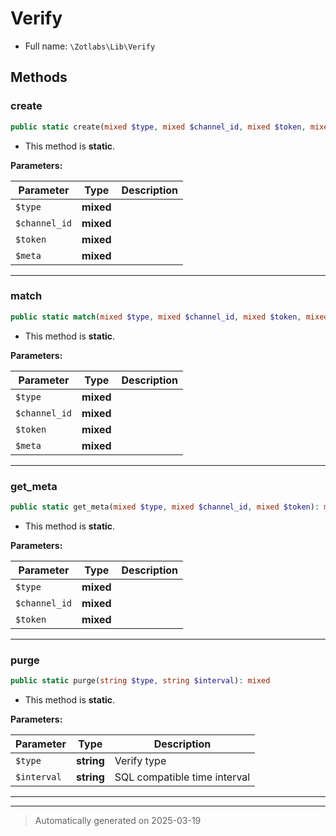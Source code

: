 
# Verify





* Full name: `\Zotlabs\Lib\Verify`




## Methods


### create



```php
public static create(mixed $type, mixed $channel_id, mixed $token, mixed $meta): mixed
```



* This method is **static**.




**Parameters:**

| Parameter | Type | Description |
|-----------|------|-------------|
| `$type` | **mixed** |  |
| `$channel_id` | **mixed** |  |
| `$token` | **mixed** |  |
| `$meta` | **mixed** |  |





***

### match



```php
public static match(mixed $type, mixed $channel_id, mixed $token, mixed $meta): mixed
```



* This method is **static**.




**Parameters:**

| Parameter | Type | Description |
|-----------|------|-------------|
| `$type` | **mixed** |  |
| `$channel_id` | **mixed** |  |
| `$token` | **mixed** |  |
| `$meta` | **mixed** |  |





***

### get_meta



```php
public static get_meta(mixed $type, mixed $channel_id, mixed $token): mixed
```



* This method is **static**.




**Parameters:**

| Parameter | Type | Description |
|-----------|------|-------------|
| `$type` | **mixed** |  |
| `$channel_id` | **mixed** |  |
| `$token` | **mixed** |  |





***

### purge



```php
public static purge(string $type, string $interval): mixed
```



* This method is **static**.




**Parameters:**

| Parameter | Type | Description |
|-----------|------|-------------|
| `$type` | **string** | Verify type |
| `$interval` | **string** | SQL compatible time interval |





***


***
> Automatically generated on 2025-03-19
